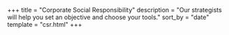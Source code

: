 +++
title = "Corporate Social Responsibility"
description = "Our strategists will help you set an objective and choose your tools."
sort_by = "date"
template = "csr.html"
+++